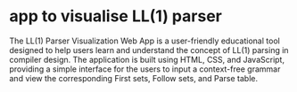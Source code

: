 # app to visualise LL(1) parser
The LL(1) Parser Visualization Web App is a user-friendly educational tool designed to help users learn and understand the concept of LL(1) parsing in compiler design. The application is built using HTML, CSS, and JavaScript, providing a simple interface for the users to input a context-free grammar and view the corresponding First sets, Follow sets, and Parse table.


